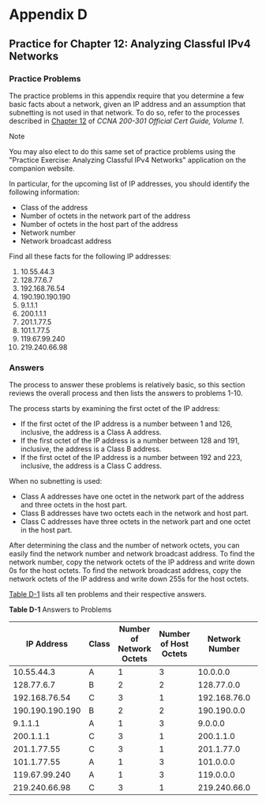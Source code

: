# Appendix D


## Practice for Chapter 12: Analyzing Classful IPv4 Networks

### Practice Problems

The practice problems in this appendix require that you determine a few basic facts about a network, given an IP address and an assumption that subnetting is not used in that network. To do so, refer to the processes described in [Chapter 12](vol1_ch12.md#ch12) of *CCNA 200-301 Official Cert Guide, Volume 1*.

Note

You may also elect to do this same set of practice problems using the "Practice Exercise: Analyzing Classful IPv4 Networks" application on the companion website.

In particular, for the upcoming list of IP addresses, you should identify the following information:

* Class of the address
* Number of octets in the network part of the address
* Number of octets in the host part of the address
* Network number
* Network broadcast address

Find all these facts for the following IP addresses:

1. 10.55.44.3
2. 128.77.6.7
3. 192.168.76.54
4. 190.190.190.190
5. 9.1.1.1
6. 200.1.1.1
7. 201.1.77.5
8. 101.1.77.5
9. 119.67.99.240
10. 219.240.66.98

### Answers

The process to answer these problems is relatively basic, so this section reviews the overall process and then lists the answers to problems 1-10.

The process starts by examining the first octet of the IP address:

* If the first octet of the IP address is a number between 1 and 126, inclusive, the address is a Class A address.
* If the first octet of the IP address is a number between 128 and 191, inclusive, the address is a Class B address.
* If the first octet of the IP address is a number between 192 and 223, inclusive, the address is a Class C address.

When no subnetting is used:

* Class A addresses have one octet in the network part of the address and three octets in the host part.
* Class B addresses have two octets each in the network and host part.
* Class C addresses have three octets in the network part and one octet in the host part.

After determining the class and the number of network octets, you can easily find the network number and network broadcast address. To find the network number, copy the network octets of the IP address and write down 0s for the host octets. To find the network broadcast address, copy the network octets of the IP address and write down 255s for the host octets.

[Table D-1](vol1_appd.md#appdtab01) lists all ten problems and their respective answers.

**Table D-1** Answers to Problems

| IP Address | Class | Number of Network Octets | Number of Host Octets | Network Number | Network Broadcast Address |
| --- | --- | --- | --- | --- | --- |
| 10.55.44.3 | A | 1 | 3 | 10.0.0.0 | 10.255.255.255 |
| 128.77.6.7 | B | 2 | 2 | 128.77.0.0 | 128.77.255.255 |
| 192.168.76.54 | C | 3 | 1 | 192.168.76.0 | 192.168.76.255 |
| 190.190.190.190 | B | 2 | 2 | 190.190.0.0 | 190.190.255.255 |
| 9.1.1.1 | A | 1 | 3 | 9.0.0.0 | 9.255.255.255 |
| 200.1.1.1 | C | 3 | 1 | 200.1.1.0 | 200.1.1.255 |
| 201.1.77.55 | C | 3 | 1 | 201.1.77.0 | 201.1.77.255 |
| 101.1.77.55 | A | 1 | 3 | 101.0.0.0 | 101.255.255.255 |
| 119.67.99.240 | A | 1 | 3 | 119.0.0.0 | 119.255.255.255 |
| 219.240.66.98 | C | 3 | 1 | 219.240.66.0 | 219.240.66.255 |
